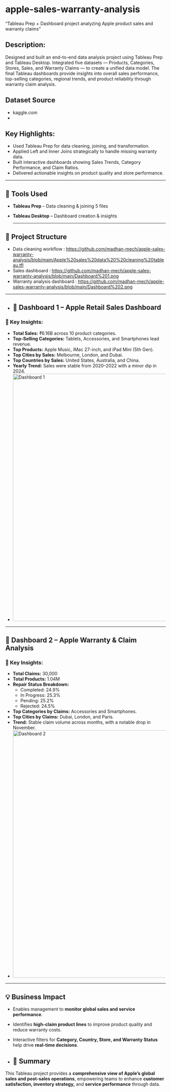 # apple-sales-warranty-analysis
“Tableau Prep + Dashboard project analyzing Apple product sales and warranty claims”

## Description:
Designed and built an end-to-end data analysis project using Tableau Prep and Tableau Desktop. Integrated five datasets — Products, Categories, Stores, Sales, and Warranty Claims — to create a unified data model.
The final Tableau dashboards provide insights into overall sales performance, top-selling categories, regional trends, and product reliability through warranty claim analysis.

## Dataset Source
- kaggle.com
- 
## Key Highlights:
- Used Tableau Prep for data cleaning, joining, and transformation.
- Applied Left and Inner Joins strategically to handle missing warranty data.
- Built interactive dashboards showing Sales Trends, Category Performance, and Claim Ratios.
- Delivered actionable insights on product quality and store performance.

---

## 🔧 Tools Used
- **Tableau Prep** – Data cleaning & joining 5 files
- **Tableau Desktop** – Dashboard creation & insights

  ---

## 📁 Project Structure
-  Data cleaning workflow : https://github.com/madhan-mech/apple-sales-warranty-analysis/blob/main/Apple%20sales%20data%20%20cleaning%20tableau.tfl
-  Sales dashboard : https://github.com/madhan-mech/apple-sales-warranty-analysis/blob/main/Dashboard%201.png
-  Warranty analysis dashboard : https://github.com/madhan-mech/apple-sales-warranty-analysis/blob/main/Dashboard%202.png
---

- ## 🧩 Dashboard 1 – Apple Retail Sales Dashboard

### 🔹 Key Insights:
- **Total Sales:** ₹6.16B across 10 product categories.  
- **Top-Selling Categories:** Tablets, Accessories, and Smartphones lead revenue.  
- **Top Products:** Apple Music, iMac 27-inch, and iPad Mini (5th Gen).  
- **Top Cities by Sales:** Melbourne, London, and Dubai.  
- **Top Countries by Sales:** United States, Australia, and China.  
- **Yearly Trend:** Sales were stable from 2020–2022 with a minor dip in 2024.
- <img width="1828" height="778" alt="Dashboard 1" src="https://github.com/user-attachments/assets/4fd78bd3-ff0f-45ed-9d26-4c3a48711c15" />

---

## 🧩 Dashboard 2 – Apple Warranty & Claim Analysis

### 🔹 Key Insights:
- **Total Claims:** 30,000  
- **Total Products:** 1.04M  
- **Repair Status Breakdown:**  
  - Completed: 24.9%  
  - In Progress: 25.3%  
  - Pending: 25.2%  
  - Rejected: 24.5%  
- **Top Categories by Claims:** Accessories and Smartphones.  
- **Top Cities by Claims:** Dubai, London, and Paris.  
- **Trend:** Stable claim volume across months, with a notable drop in November.
- <img width="1828" height="778" alt="Dashboard 2" src="https://github.com/user-attachments/assets/891f6126-4994-436f-92a1-a4dc37c8898e" />

---

## 💡 Business Impact
- Enables management to **monitor global sales and service performance**.  
- Identifies **high-claim product lines** to improve product quality and reduce warranty costs.  
- Interactive filters for **Category, Country, Store, and Warranty Status** help drive **real-time decisions**.

- ## 🚀 Summary
This Tableau project provides a **comprehensive view of Apple’s global sales and post-sales operations**, empowering teams to enhance **customer satisfaction, inventory strategy,** and **service performance** through data.


